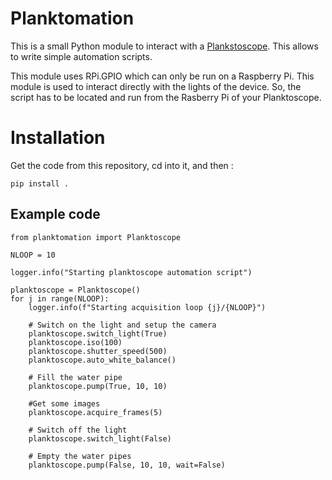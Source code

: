 # Planktomation 

This is a small Python module to interact with a [Plankstoscope](https://www.planktoscope.org/). This allows to write simple automation scripts.

This module uses RPi.GPIO which can only be run on a Raspberry Pi. This module is used to interact directly with the lights of the device. So, the script has to be located and run from the Rasberry Pi of your Planktoscope.

# Installation

Get the code from this repository, cd into it, and then :

    pip install .

## Example code

    from planktomation import Planktoscope

    NLOOP = 10

    logger.info("Starting planktoscope automation script")

    planktoscope = Planktoscope()
    for j in range(NLOOP):
        logger.info(f"Starting acquisition loop {j}/{NLOOP}")

        # Switch on the light and setup the camera
        planktoscope.switch_light(True)
        planktoscope.iso(100)
        planktoscope.shutter_speed(500)
        planktoscope.auto_white_balance()
        
        # Fill the water pipe
        planktoscope.pump(True, 10, 10) 
        
        #Get some images
        planktoscope.acquire_frames(5)
        
        # Switch off the light
        planktoscope.switch_light(False)
        
        # Empty the water pipes
        planktoscope.pump(False, 10, 10, wait=False)